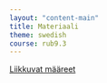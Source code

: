 ```yaml
---
layout: "content-main"
title: Materiaali
theme: swedish
course: rub9.3
---
```

[Liikkuvat määreet](https://quizlet.com/_44j30j)
